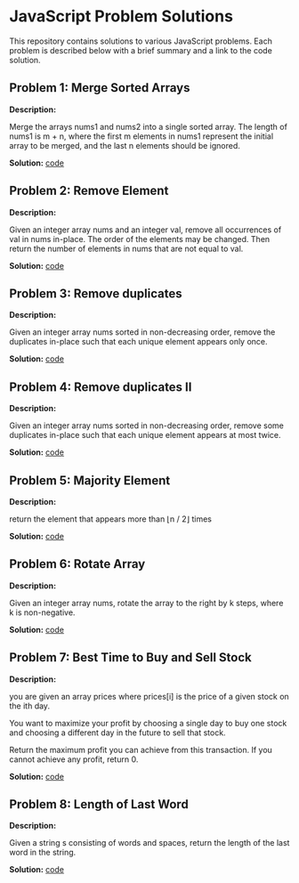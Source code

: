 # JavaScript Problem Solutions

This repository contains solutions to various JavaScript problems. Each problem is described below with a brief summary and a link to the code solution.

## Problem 1: Merge Sorted Arrays

**Description:**

Merge the arrays nums1 and nums2 into a single sorted array.
The length of nums1 is m + n, where the first m elements in nums1 represent the initial array to be merged,
and the last n elements should be ignored.

**Solution:**
[code](https://github.com/ZiadHmedan/js-proplemSolving/blob/master/mergeSortedArray.js)

## Problem 2: Remove Element

**Description:**

Given an integer array nums and an integer val, remove all occurrences of val in nums in-place. The order of the elements may be changed. Then return the number of elements in nums that are not equal to val.

**Solution:**
[code](https://github.com/ZiadHmedan/js-proplemSolving/blob/master/RemoveElement.js)

## Problem 3: Remove duplicates

**Description:**

Given an integer array nums sorted in non-decreasing order, remove the duplicates in-place such that each unique element appears only once.

**Solution:**
[code](https://github.com/ZiadHmedan/js-proplemSolving/blob/master/RemoveDuplicates.js)

## Problem 4: Remove duplicates II

**Description:**

Given an integer array nums sorted in non-decreasing order, remove some duplicates in-place such that each unique element appears at most twice.

**Solution:**
[code](https://github.com/ZiadHmedan/js-proplemSolving/blob/master/RemoveDuplicatesII.js)

## Problem 5: Majority Element

**Description:**

return  the element that appears more than ⌊n / 2⌋ times

**Solution:**
[code](https://github.com/ZiadHmedan/js-proplemSolving/blob/master/MajorityElement.js)

## Problem 6: Rotate Array

**Description:**

Given an integer array nums, rotate the array to the right by k steps, where k is non-negative.

**Solution:**
[code](https://github.com/ZiadHmedan/js-proplemSolving/blob/master/RotateArray.js)

## Problem 7: Best Time to Buy and Sell Stock

**Description:**

you are given an array prices where prices[i] is the price of a given stock on the ith day.

You want to maximize your profit by choosing a single day to buy one stock and choosing a different day in the future to sell that stock.

Return the maximum profit you can achieve from this transaction. If you cannot achieve any profit, return 0.

**Solution:**
[code](https://github.com/ZiadHmedan/js-proplemSolving/blob/master/maxProfit.js)

## Problem 8: Length of Last Word

**Description:**

Given a string s consisting of words and spaces, return the length of the last word in the string.

**Solution:**
[code](https://github.com/ZiadHmedan/js-proplemSolving/blob/master/LengthofLastWord.js)